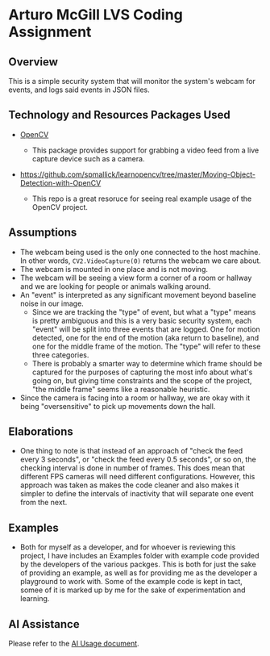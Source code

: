 Arturo McGill LVS Coding Assignment
===================================

Overview
--------
This is a simple security system that will monitor the system's webcam for events, and logs said events in JSON files.

Technology and Resources Packages Used
------------------------
* [OpenCV](https://pypi.org/project/opencv-python/)
    * This package provides support for grabbing a video feed from a live capture device such as a camera.

* https://github.com/spmallick/learnopencv/tree/master/Moving-Object-Detection-with-OpenCV
  * This repo is a great resoruce for seeing real example usage of the OpenCV project.  

Assumptions
-----------
* The webcam being used is the only one connected to the host machine. In other words, `CV2.VideoCapture(0)` returns the webcam we care about.
* The webcam is mounted in one place and is not moving.
* The webcam will be seeing a view form a corner of a room or hallway and we are looking for people or animals walking around.
* An "event" is interpreted as any significant movement beyond baseline noise in our image. 
  * Since we are tracking the "type" of event, but what a "type" means is pretty ambiguous and this is a very basic security system, each "event" will be split into three events that are logged. One for motion detected, one for the end of the motion (aka return to baseline), and one for the middle frame of the motion. The "type" will refer to these three categories.
  * There is probably a smarter way to determine which frame should be captured for the purposes of capturing the most info about what's going on, but giving time constraints and the scope of the project, "the middle frame" seems like a reasonable heuristic. 
* Since the camera is facing into a room or hallway, we are okay with it being "oversensitive" to pick up movements down the hall.

Elaborations
------------
* One thing to note is that instead of an approach of "check the feed every 3 seconds", or "check the feed every 0.5 seconds", or so on, the checking interval is done in number of frames. This does mean that different FPS cameras will need different configurations. However, this approach was taken as makes the code cleaner and also makes it simpler to define the intervals of inactivity that will separate one event from the next.

Examples
--------
* Both for myself as a developer, and for whoever is reviewing this project, I have includes an Examples folder with example code provided by the developers of the various packges. This is both for just the sake of providing an example, as well as for providing me as the developer a playground to work with. Some of the example code is kept in tact, somee of it is marked up by me for the sake of experimentation and learning.

AI Assistance
-------------
Please refer to the [AI Usage document](AI_Usage.md).